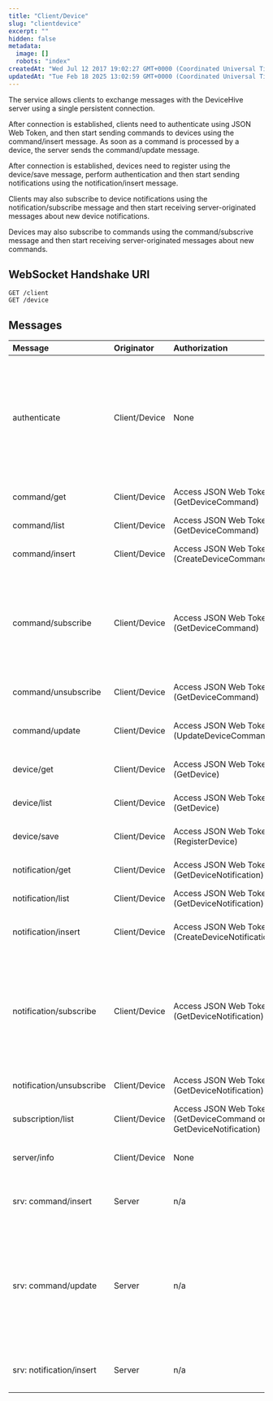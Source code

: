 ```yaml
---
title: "Client/Device"
slug: "clientdevice"
excerpt: ""
hidden: false
metadata: 
  image: []
  robots: "index"
createdAt: "Wed Jul 12 2017 19:02:27 GMT+0000 (Coordinated Universal Time)"
updatedAt: "Tue Feb 18 2025 13:02:59 GMT+0000 (Coordinated Universal Time)"
---
```

The service allows clients to exchange messages with the DeviceHive server using a single persistent connection.

After connection is established, clients need to authenticate using JSON Web Token, and then start sending commands to devices using the command/insert message. As soon as a command is processed by a device, the server sends the command/update message.

After connection is established, devices need to register using the device/save message, perform authentication and then start sending notifications using the notification/insert message.

Clients may also subscribe to device notifications using the notification/subscribe message and then start receiving server-originated messages about new device notifications.

Devices may also subscribe to commands using the command/subscrive message and then start receiving server-originated messages about new commands.

## WebSocket Handshake URI

```text
GET /client
GET /device
```

## Messages

| Message                  | Originator    | Authorization                                                     | Description                                                                                                                                                            |
| :----------------------- | :------------ | :---------------------------------------------------------------- | :--------------------------------------------------------------------------------------------------------------------------------------------------------------------- |
| authenticate             | Client/Device | None                                                              | Authenticates a client / device with access JSON Web Token. After successful authentication, all subsequent messages may exclude JSON Web Token parameter.             |
| command/get              | Client/Device | Access JSON Web Token (GetDeviceCommand)                          | Gets information about the command.                                                                                                                                    |
| command/list             | Client/Device | Access JSON Web Token (GetDeviceCommand)                          | Gets the list of commands.                                                                                                                                             |
| command/insert           | Client/Device | Access JSON Web Token (CreateDeviceCommand)                       | Creates new device command.                                                                                                                                            |
| command/subscribe        | Client/Device | Access JSON Web Token (GetDeviceCommand)                          | Subscribes to device commands. After subscription is completed, the server will start to send command/insert messages to the connected user.                           |
| command/unsubscribe      | Client/Device | Access JSON Web Token (GetDeviceCommand)                          | Unsubscribes from device commands.                                                                                                                                     |
| command/update           | Client/Device | Access JSON Web Token (UpdateDeviceCommand)                       | Updates an existing device command on behalf of device.                                                                                                                |
| device/get               | Client/Device | Access JSON Web Token (GetDevice)                                 | Gets information about the current device.                                                                                                                             |
| device/list              | Client/Device | Access JSON Web Token (GetDevice)                                 | Gets information about the current device.                                                                                                                             |
| device/save              | Client/Device | Access JSON Web Token (RegisterDevice)                            | Registers or updates a device.                                                                                                                                         |
| notification/get         | Client/Device | Access JSON Web Token (GetDeviceNotification)                     | Gets information about the notification.                                                                                                                               |
| notification/list        | Client/Device | Access JSON Web Token (GetDeviceNotification)                     | Gets the list of notifications.                                                                                                                                        |
| notification/insert      | Client/Device | Access JSON Web Token (CreateDeviceNotification)                  | Creates new device notification on behalf of device.                                                                                                                   |
| notification/subscribe   | Client/Device | Access JSON Web Token (GetDeviceNotification)                     | Subscribes to device notifications. After subscription is completed, the server will start to send notification/insert messages to the connected user.                 |
| notification/unsubscribe | Client/Device | Access JSON Web Token (GetDeviceNotification)                     | Unsubscribes from device notifications.                                                                                                                                |
| subscription/list        | Client/Device | Access JSON Web Token (GetDeviceCommand or GetDeviceNotification) | Returns list of user subscriptions.                                                                                                                                    |
| server/info              | Client/Device | None                                                              | Gets meta-information about the current API.                                                                                                                           |
| srv: command/insert      | Server        | n/a                                                               | Notifies the user about new device command.                                                                                                                            |
| srv: command/update      | Server        | n/a                                                               | Notifies the user about a command has been processed by a device. These messages are sent only for commands created by the current user within the current connection. |
| srv: notification/insert | Server        | n/a                                                               | Notifies the user about new device notification.                                                                                                                       |
